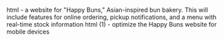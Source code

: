 html -  a website for "Happy Buns,"  Asian-inspired bun bakery. This will include features for online ordering, pickup notifications, and a menu with real-time stock information
html (1) - optimize the Happy Buns website for mobile devices
